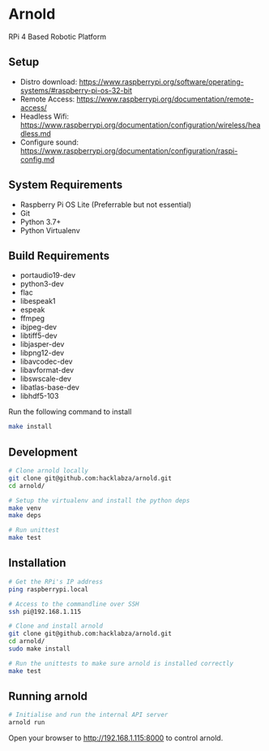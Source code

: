 # Arnold
RPi 4 Based Robotic Platform

## Setup

 - Distro download: https://www.raspberrypi.org/software/operating-systems/#raspberry-pi-os-32-bit
 - Remote Access: https://www.raspberrypi.org/documentation/remote-access/
 - Headless Wifi: https://www.raspberrypi.org/documentation/configuration/wireless/headless.md
 - Configure sound: https://www.raspberrypi.org/documentation/configuration/raspi-config.md

## System Requirements

 - Raspberry Pi OS Lite (Preferrable but not essential)
 - Git
 - Python 3.7+
 - Python Virtualenv

## Build Requirements

 - portaudio19-dev
 - python3-dev
 - flac
 - libespeak1
 - espeak
 - ffmpeg
 - ibjpeg-dev
 - libtiff5-dev
 - libjasper-dev
 - libpng12-dev
 - libavcodec-dev
 - libavformat-dev
 - libswscale-dev
 - libatlas-base-dev
 - libhdf5-103

Run the following command to install

```bash
make install
```

## Development

```bash
# Clone arnold locally
git clone git@github.com:hacklabza/arnold.git
cd arnold/

# Setup the virtualenv and install the python deps
make venv
make deps

# Run unittest
make test
```

## Installation

```bash
# Get the RPi's IP address
ping raspberrypi.local

# Access to the commandline over SSH
ssh pi@192.168.1.115

# Clone and install arnold
git clone git@github.com:hacklabza/arnold.git
cd arnold/
sudo make install

# Run the unittests to make sure arnold is installed correctly
make test
```

## Running arnold

```bash
# Initialise and run the internal API server
arnold run
```

Open your browser to http://192.168.1.115:8000 to control arnold.
